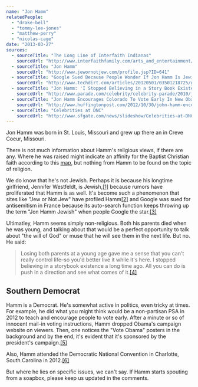 ```yaml
---
name: "Jon Hamm"
relatedPeople:
  - "drake-bell"
  - "tommy-lee-jones"
  - "matthew-perry"
  - "nicolas-cage"
date: "2013-03-27"
sources:
  - sourceTitle: "The Long Line of Interfaith Indianas"
    sourceUrl: "http://www.interfaithfamily.com/arts_and_entertainment/popular_culture/Interfaith_Celebrities_The_Long_Line_of_Interfaith_Indianas.shtml"
  - sourceTitle: "Jon Hamm"
    sourceUrl: "http://www.jewornotjew.com/profile.jsp?ID=641"
  - sourceTitle: "Google Sued Because People Wonder If Jon Hamm Is Jewish"
    sourceUrl: "http://www.techdirt.com/articles/20120501/03501218725/google-sued-because-some-people-wonder-if-jon-hamm-is-jewish.shtml"
  - sourceTitle: "Jon Hamm: 'I Stopped Believing in a Story Book Existence A Long Time Ago.'"
    sourceUrl: "http://www.parade.com/celebrity/celebrity-parade/2010/jon-hamm-mad-men.html"
  - sourceTitle: "Jon Hamm Encourages Colorado To Vote Early In New Obama Ad"
    sourceUrl: "http://www.huffingtonpost.com/2012/10/30/john-hamm-encourages-colo_n_2046099.html?ncid=edlinkusaolp00000003"
  - sourceTitle: "Celebrities at DNC"
    sourceUrl: "http://www.sfgate.com/news/slideshow/Celebrities-at-DNC-48584.php"
---
```


Jon Hamm was born in St. Louis, Missouri and grew up there an in Creve Coeur, Missouri.

There is not much information about Hamm's religious views, if there are any. Where he was raised might indicate an affinity for the Baptist Christian faith according to this [map](http://www.facebook.com/photo.php?fbid=10151653383943047&set=o.206704599442186&type=1&theater), but nothing from Hamm to be found on the topic of religion.

We do know that he's not Jewish. Perhaps it is because his longtime girlfriend, Jennifer Westfeldt, is Jewish,<a class="source-citation" href="http://www.interfaithfamily.com/arts_and_entertainment/popular_culture/Interfaith_Celebrities_The_Long_Line_of_Interfaith_Indianas.shtml" title="The Long Line of Interfaith Indianas">[1]</a> because rumors have proliferated that Hamm is as well. It's become such a phenomenon that sites like "Jew or Not Jew" have profiled Hamm<a class="source-citation" href="http://www.jewornotjew.com/profile.jsp?ID=641" title="Jon Hamm">[2]</a> and Google was sued for antisemitism in France because its auto-search function keeps throwing up the term "Jon Hamm Jewish" when people Google the star.<a class="source-citation" href="http://www.techdirt.com/articles/20120501/03501218725/google-sued-because-some-people-wonder-if-jon-hamm-is-jewish.shtml" title="Google Sued Because People Wonder If Jon Hamm Is Jewish">[3]</a>

Ultimatley, Hamm seems simply non-religious. Both his parents died when he was young, and talking about that would be a perfect opportunity to talk about "the will of God" or muse that he will see them in the next life. But no. He said:

>Losing both parents at a young age gave me a sense that you can't really control life–so you'd better live it while it's here. I stopped believing in a storybook existence a long time ago. All you can do is push in a direction and see what comes of it.<a class="source-citation" href="http://www.parade.com/celebrity/celebrity-parade/2010/jon-hamm-mad-men.html" title="Jon Hamm: &apos;I Stopped Believing in a Story Book Existence A Long Time Ago.&apos;">[4]</a>

## 

## Southern Democrat

Hamm is a Democrat. He's somewhat active in politics, even tricky at times. For example, he did what you might think would be a non-partisan PSA in 2012 to teach and encourage people to vote early. After a minute or so of innocent mail-in voting instructions, Hamm dropped Obama's campaign website on viewers. Then, one notices the "Vote Obama" posters in the background and by the end, it's evident that it's sponsored by the president's campaign.<a class="source-citation" href="http://www.huffingtonpost.com/2012/10/30/john-hamm-encourages-colo_n_2046099.html?ncid=edlinkusaolp00000003" title="Jon Hamm Encourages Colorado To Vote Early In New Obama Ad">[5]</a>

Also, Hamm attended the Democratic National Convention in Charlotte, South Carolina in 2012.<a class="source-citation" href="http://www.sfgate.com/news/slideshow/Celebrities-at-DNC-48584.php" title="Celebrities at DNC">[6]</a>

But where he lies on specific issues, we can't say. If Hamm starts spouting from a soapbox, please keep us updated in the comments.
